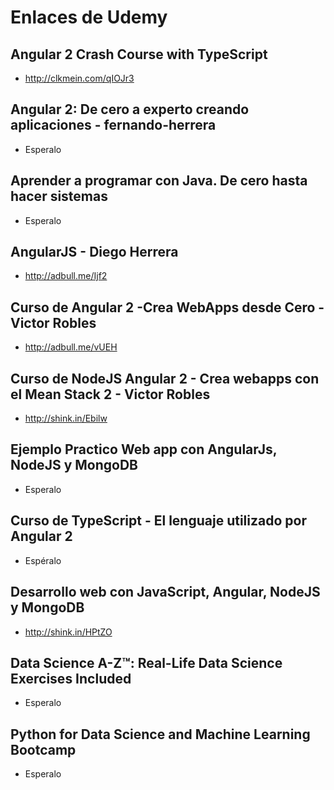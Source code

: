 # Enlaces de Udemy

## Angular 2 Crash Course with TypeScript
- http://clkmein.com/qIOJr3 

## Angular 2: De cero a experto creando aplicaciones - fernando-herrera
- Esperalo

## Aprender a programar con Java. De cero hasta hacer sistemas
- Esperalo

## AngularJS - Diego Herrera
- http://adbull.me/Ijf2 

## Curso de Angular 2 -Crea WebApps desde Cero - Victor Robles
- http://adbull.me/vUEH 

## Curso de NodeJS  Angular 2 - Crea webapps con el Mean Stack 2 - Victor Robles
- http://shink.in/Ebilw

## Ejemplo Practico Web app con AngularJs, NodeJS y MongoDB
- Esperalo

## Curso de TypeScript - El lenguaje utilizado por Angular 2
- Espéralo

## Desarrollo web con JavaScript, Angular, NodeJS y MongoDB
- http://shink.in/HPtZO

## Data Science A-Z™: Real-Life Data Science Exercises Included
- Esperalo

## Python for Data Science and Machine Learning Bootcamp
- Esperalo
